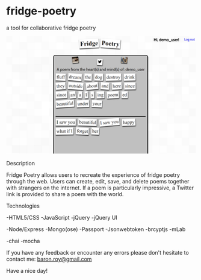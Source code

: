 # fridge-poetry
a tool for collaborative fridge poetry

![Fridge Poetry screenshot](fridge-poetry.png)

Description

Fridge Poetry allows users to recreate the experience of fridge poetry through the web. Users can create, edit, save, and delete poems
together with strangers on the internet. If a poem is particularly impressive, a Twitter link is provided to share a poem with the world.

Technologies

-HTML5/CSS
-JavaScript
-jQuery
-jQuery UI

-Node/Express
-Mongo(ose)
-Passport
-Jsonwebtoken
-brcyptjs
-mLab

-chai
-mocha

If you have any feedback or encounter any errors please don't hesitate to contact me: baron.roy@gmail.com

Have a nice day!
